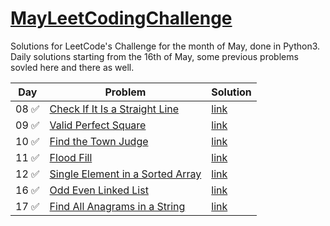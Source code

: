 # [MayLeetCodingChallenge](https://leetcode.com/explore/challenge/card/may-leetcoding-challenge/)

Solutions for LeetCode's Challenge for the month of May, done in Python3. Daily solutions starting from the 16th of May, some previous problems sovled here and there as well.

 Day  | Problem | Solution |
----- |----------| ---------|
08 ✅ | [Check If It Is a Straight Line](https://leetcode.com/explore/challenge/card/may-leetcoding-challenge/535/week-2-may-8th-may-14th/3323/) | [link](https://github.com/soukaryag/MayLeetCodingChallenge/blob/master/slope.py)
09 ✅ | [Valid Perfect Square](https://leetcode.com/explore/featured/card/may-leetcoding-challenge/535/week-2-may-8th-may-14th/3324/) | [link](https://github.com/soukaryag/MayLeetCodingChallenge/blob/master/perfectsquare.py)
10 ✅ | [Find the Town Judge](https://leetcode.com/explore/challenge/card/may-leetcoding-challenge/535/week-2-may-8th-may-14th/3325/) | [link](https://github.com/soukaryag/MayLeetCodingChallenge/blob/master/townjudge.py)
11 ✅ | [Flood Fill](https://leetcode.com/explore/featured/card/may-leetcoding-challenge/535/week-2-may-8th-may-14th/3326/) | [link](https://github.com/soukaryag/MayLeetCodingChallenge/blob/master/flood.py)
12 ✅ | [Single Element in a Sorted Array](https://leetcode.com/explore/featured/card/may-leetcoding-challenge/535/week-2-may-8th-may-14th/3327/) | [link](https://github.com/soukaryag/MayLeetCodingChallenge/blob/master/singleinsorted.py)
16 ✅ | [Odd Even Linked List](https://leetcode.com/explore/challenge/card/may-leetcoding-challenge/536/week-3-may-15th-may-21st/3331/) | [link](https://github.com/soukaryag/MayLeetCodingChallenge/blob/master/evenoddlinkedlist.py)
17 ✅ | [Find All Anagrams in a String](https://leetcode.com/explore/challenge/card/may-leetcoding-challenge/536/week-3-may-15th-may-21st/3332/) | [link](https://github.com/soukaryag/MayLeetCodingChallenge/blob/master/anagramsubstr.py)